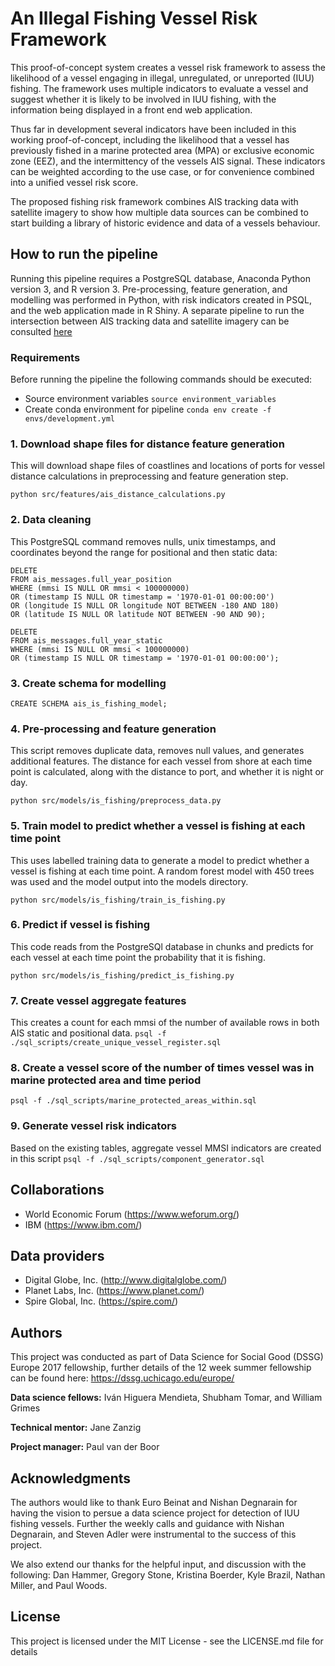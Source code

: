 # An Illegal Fishing Vessel Risk Framework
This proof-of-concept system creates a vessel risk framework to assess the likelihood of a vessel engaging in illegal, unregulated, or unreported (IUU) fishing. The framework uses multiple indicators to evaluate a vessel and suggest whether it is likely to be involved in IUU fishing, with the information being displayed in a front end web application.

Thus far in development several indicators have been included in this working proof-of-concept, including the likelihood that a vessel has previously fished in a marine protected area (MPA) or exclusive economic zone (EEZ), and the intermittency of the vessels AIS signal. These indicators can be weighted according to the use case, or for convenience combined into a unified vessel risk score.

The proposed fishing risk framework combines AIS tracking data with satellite imagery to show how multiple data sources can be combined to start building a library of historic evidence and data of a vessels behaviour.

## How to run the pipeline
Running this pipeline requires a PostgreSQL database, Anaconda Python version 3, and R version 3. Pre-processing, feature generation, and modelling was performed in Python, with risk indicators created in PSQL, and the web application made in R Shiny. A separate pipeline to run the intersection between AIS tracking data and satellite imagery can be consulted [here](../src/sat_imagery/README_SAT.md) 

### Requirements
Before running the pipeline the following commands should be executed:
* Source environment variables `source environment_variables`
* Create conda environment for pipeline `conda env create -f envs/development.yml`

### 1. Download shape files for distance feature generation
This will download shape files of coastlines and locations of ports for vessel distance calculations in preprocessing and feature generation step.

`python src/features/ais_distance_calculations.py`

### 2. Data cleaning
This PostgreSQL command removes nulls, unix timestamps, and coordinates beyond the range for positional and then static data:

```
DELETE
FROM ais_messages.full_year_position
WHERE (mmsi IS NULL OR mmsi < 100000000) 
OR (timestamp IS NULL OR timestamp = '1970-01-01 00:00:00') 
OR (longitude IS NULL OR longitude NOT BETWEEN -180 AND 180)
OR (latitude IS NULL OR latitude NOT BETWEEN -90 AND 90);

```

```
DELETE
FROM ais_messages.full_year_static
WHERE (mmsi IS NULL OR mmsi < 100000000) 
OR (timestamp IS NULL OR timestamp = '1970-01-01 00:00:00');
```
### 3. Create schema for modelling
`CREATE SCHEMA ais_is_fishing_model;`

### 4. Pre-processing and feature generation 
This script removes duplicate data, removes null values, and generates additional features. The distance for each vessel from shore at each time point is calculated, along with the distance to port, and whether it is night or day. 

`python src/models/is_fishing/preprocess_data.py`

### 5. Train model to predict whether a vessel is fishing at each time point
This uses labelled training data to generate a model to predict whether a vessel is fishing at each time point. A random forest model with 450 trees was used and the model output into the models directory.

`python src/models/is_fishing/train_is_fishing.py`

### 6. Predict if vessel is fishing
This code reads from the PostgreSQl database in chunks and predicts for each vessel at each time point the probability that it is fishing.

`python src/models/is_fishing/predict_is_fishing.py`

### 7. Create vessel aggregate features
This creates a count for each mmsi of the number of available rows in both AIS static and positional data.
`psql -f ./sql_scripts/create_unique_vessel_register.sql`

### 8. Create a vessel score of the number of times vessel was in marine protected area and time period
`psql -f ./sql_scripts/marine_protected_areas_within.sql`

### 9. Generate vessel risk indicators
Based on the existing tables, aggregate vessel MMSI indicators are created in this script
`psql -f ./sql_scripts/component_generator.sql`

## Collaborations
* World Economic Forum (https://www.weforum.org/)
* IBM (https://www.ibm.com/)

## Data providers
* Digital Globe, Inc. (http://www.digitalglobe.com/)
* Planet Labs, Inc. (https://www.planet.com/)
* Spire Global, Inc. (https://spire.com/)

## Authors
This project was conducted as part of Data Science for Social Good (DSSG) Europe 2017 fellowship, further details of the 12 week summer fellowship can be found here:
https://dssg.uchicago.edu/europe/

**Data science fellows:** Iván Higuera Mendieta, Shubham Tomar, and William Grimes

**Technical mentor:** Jane Zanzig

**Project manager:** Paul van der Boor

## Acknowledgments
The authors would like to thank Euro Beinat and Nishan Degnarain for having the vision to persue a data science project for detection of IUU fishing vessels. Further the weekly calls and guidance with Nishan Degnarain, and Steven Adler were instrumental to the success of this project.

We also extend our thanks for the helpful input, and discussion with the following: Dan Hammer, Gregory Stone, Kristina Boerder, Kyle Brazil, Nathan Miller, and Paul Woods.

## License
This project is licensed under the MIT License - see the LICENSE.md file for details

<!--

### Uploading data to database from S3 to AWS (wef-oceans)

1. explore data in the bucket (check permissions in ~/.aws/credentials)
`aws s3 --profile dssg2017 ls s3://dssg2017-wef --recursive`
[can use the --human-readable --summarize flags]

2. eownload the data (remember to change cd to /mnt/data/shared)
`aws s3 --profile dssg2017 cp s3://dssg2017-wef . --recursive`
[The command will create a new folder and will not copy the files that already exist]

3. explore and concatenate files (both static and positional)
```
files=(*static*)
{ head -n1 ${files[0]}; for f in ${files[*]}; do tail -n+2 "$f"; done; } > static_concat.csv

files=(*static*)
{ head -n1 ${files[0]}; for f in ${files[*]}; do tail -n+2 "$f"; done; } > position_concat.csv
```

4. create DB schema
`CREATE SCHEMA ais_messages;`

5. generate sql table with csvsql for static ais data
`head -n 3000000 static_concat.csv | iconv -t ascii | tr [:upper:] [:lower:] | tr ' ' '_' | csvsql -i postgresql`

```
CREATE TABLE ais_messages.full_year_static (
        msg_type INTEGER, 
        mmsi INTEGER, 
        timestamp TIMESTAMP, 
        imo FLOAT, 
        name VARCHAR(20), 
        ship_and_cargo_type FLOAT, 
        length FLOAT, 
        width FLOAT, 
        draught FLOAT, 
        eta_date VARCHAR(23), 
        call_sign VARCHAR(7), 
        destination VARCHAR(20)
);
```

6. generate sql table with csvsql for position ais data
`head -n 3000000 position_concat.csv | iconv -t ascii | tr [:upper:] [:lower:] | tr ' ' '_' | csvsql -i postgresql`

```
CREATE TABLE ais_messages.full_year_position (
        msg_type INTEGER, 
        mmsi INTEGER, 
        timestamp TIMESTAMP, 
        status INTEGER, 
        rot INTEGER, 
        speed FLOAT, 
        accuracy INTEGER, 
        longitude FLOAT, 
        latitude FLOAT, 
        course FLOAT, 
        heading INTEGER, 
        maneuver INTEGER
);
```


7. upload data to database by psql
`cat static_concat.csv | psql -c "\copy ais_messages.full_year_static from stdin with csv header;"`
similarly for positional data
`cat position_concat.csv | psql -c "\copy ais_messages.full_year_position from stdin with csv header;"`

8. create geom column for positional coordinates
```
ALTER TABLE ais_messages.full_year_position ADD COLUMN geom geometry(Point,4326);
UPDATE ais_messages.full_year_position SET geom = ST_SetSRID(ST_MakePoint(longitude, latitude), 4326);
```

9. index database
```
CREATE INDEX full_year_position_mmsi_idx ON ais_messages.full_year_position (mmsi) ;
CREATE INDEX full_year_position_geom_idx ON ais_messages.full_year_position (geom) ;
CREATE INDEX full_year_static_mmsi_idx ON ais_messages.full_year_static (mmsi) ;
```

10. clean data

```
DELETE
FROM ais_messages.full_year_position
WHERE (mmsi IS NULL OR mmsi < 100000000) 
OR (timestamp IS NULL OR timestamp = '1970-01-01 00:00:00') 
OR (longitude IS NULL OR longitude NOT BETWEEN -180 AND 180)
OR (latitude IS NULL OR latitude NOT BETWEEN -90 AND 90);

```

```
DELETE
FROM ais_messages.full_year_static
WHERE (mmsi IS NULL OR mmsi < 100000000) 
OR (timestamp IS NULL OR timestamp = '1970-01-01 00:00:00');
```
-->
